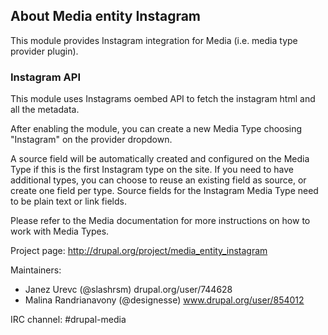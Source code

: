 ## About Media entity Instagram

This module provides Instagram integration for Media (i.e. media type provider
plugin).

### Instagram API
This module uses Instagrams oembed API to fetch the instagram html and all the
metadata.

After enabling the module, you can create a new Media Type choosing "Instagram"
on the provider dropdown.

A source field will be automatically created and configured on the Media Type if
this is the first Instagram type on the site. If you need to have additional
types, you can choose to reuse an existing field as source, or create one field
per type. Source fields for the Instagram Media Type need to be plain text or
link fields.

Please refer to the Media documentation for more instructions on how to work
with Media Types.

Project page: http://drupal.org/project/media_entity_instagram

Maintainers:
 - Janez Urevc (@slashrsm) drupal.org/user/744628
 - Malina Randrianavony (@designesse) www.drupal.org/user/854012

IRC channel: #drupal-media

